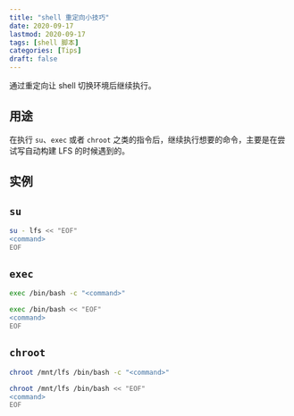 ```yaml
---
title: "shell 重定向小技巧"
date: 2020-09-17
lastmod: 2020-09-17
tags: [shell 脚本]
categories: [Tips]
draft: false
---
```


通过重定向让 shell 切换环境后继续执行。

<!--more-->

## 用途

在执行 `su`、`exec` 或者 `chroot` 之类的指令后，继续执行想要的命令，主要是在尝试写自动构建 LFS 的时候遇到的。

## 实例

## `su`

```bash
su - lfs << "EOF"
<command>
EOF
```

## `exec`

```bash
exec /bin/bash -c "<command>"

exec /bin/bash << "EOF"
<command>
EOF

```

## `chroot`

```bash
chroot /mnt/lfs /bin/bash -c "<command>"

chroot /mnt/lfs /bin/bash << "EOF"
<command>
EOF
```
